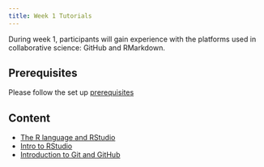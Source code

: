 ```yaml
---
title: Week 1 Tutorials
---
```


During week 1, participants will gain experience with the platforms used in collaborative science: GitHub and RMarkdown.

## Prerequisites

Please follow the set up [prerequisites](../logistics/index.html)

## Content

* [The R language and RStudio](r-and-python.html)
* [Intro to RStudio]()
* [Introduction to Git and GitHub]()
